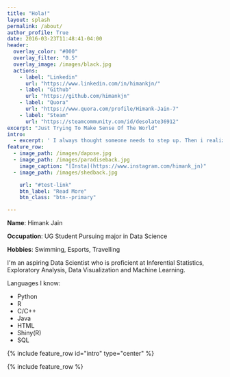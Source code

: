```yaml
---
title: "Hola!"
layout: splash
permalink: /about/
author_profile: True
date: 2016-03-23T11:48:41-04:00
header:
  overlay_color: "#000"
  overlay_filter: "0.5"
  overlay_image: /images/black.jpg
  actions:
    - label: "Linkedin"
      url: "https://www.linkedin.com/in/himankjn/"
    - label: "Github"
      url: "https://github.com/himankjn"
    - label: "Quora"
      url: "https://www.quora.com/profile/Himank-Jain-7"  
    - label: "Steam"
      url: "https://steamcommunity.com/id/desolate36912"
excerpt: "Just Trying To Make Sense Of The World"
intro:
  - excerpt: ' I always thought someone needs to step up. Then i realized, I am Someone!'
feature_row:
  - image_path: /images/dapose.jpg
  - image_path: /images/paradiseback.jpg
    image_caption: "[Insta](https://www.instagram.com/himank_jn)"
  - image_path: /images/shedback.jpg  

    url: "#test-link"
    btn_label: "Read More"
    btn_class: "btn--primary"

---
```

**Name**: Himank Jain

**Occupation**: UG Student Pursuing major in Data Science

**Hobbies**: Swimming, Esports, Travelling

I'm an aspiring Data Scientist who is proficient at Inferential Statistics, Exploratory Analysis, Data Visualization and Machine Learning.

Languages I know:
* Python
* R
* C/C++
* Java
* HTML
* Shiny(R)
* SQL

{% include feature_row id="intro" type="center" %}

{% include feature_row %}
